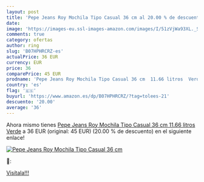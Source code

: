 ```yaml
---
layout: post
title: 'Pepe Jeans Roy Mochila Tipo Casual 36 cm al 20.00 % de descuento'
date: 
image: 'https://images-eu.ssl-images-amazon.com/images/I/51zVjWa93XL._SL200_.jpg'
comments: true
category: ofertas
author: ring
slug: 'B07HPHRCRZ-es'
actualPrice: 36 EUR
currency: EUR
price: 36
comparePrice: 45 EUR
prodname: 'Pepe Jeans Roy Mochila Tipo Casual 36 cm  11.66 litros  Verde'
country: 'es'
flag: '🇪🇸'
buyurl: 'https://www.amazon.es/dp/B07HPHRCRZ/?tag=tolees-21'
descuento: '20.00'
average: '36'
---
```


Ahora mismo tienes [Pepe Jeans Roy Mochila Tipo Casual 36 cm  11.66 litros  Verde](https://www.amazon.es/dp/B07HPHRCRZ/?tag=tolees-21) a 36 EUR (original: 45 EUR) (20.00 %  de descuento) en el siguiente enlace!

[![Pepe Jeans Roy Mochila Tipo Casual 36 cm](https://images-eu.ssl-images-amazon.com/images/I/51zVjWa93XL._SL200_.jpg)](https://www.amazon.es/dp/B07HPHRCRZ/?tag=tolees-21)

🔎:


[Visítala!!!](https://www.amazon.es/dp/B07HPHRCRZ/?tag=tolees-21)
